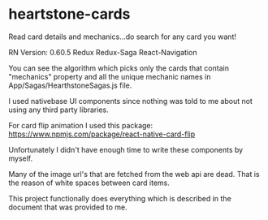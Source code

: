 # heartstone-cards
Read card details and mechanics...do search for any card you want!

RN Version: 0.60.5
Redux
Redux-Saga
React-Navigation

You can see the algorithm which picks only the cards that contain "mechanics" property and all the unique mechanic names in App/Sagas/HearthstoneSagas.js file.

I used nativebase UI components since nothing was told to me about not using any third party libraries.

For card flip animation I used this package: https://www.npmjs.com/package/react-native-card-flip

Unfortunately I didn't have enough time to write these components by myself. 

Many of the image url's that are fetched from the web api are dead. That is the reason of white spaces between card items.

This project functionally does everything which is described in the document that was provided to me.
